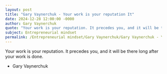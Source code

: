 ```yaml
---
layout: post
title: "Gary Vaynerchuk - Your work is your reputation It"
date: 2024-12-28 12:00:00 -0000
author: Gary Vaynerchuk
quote: "Your work is your reputation. It precedes you, and it will be there long after your work is done."
subject: Entrepreneurial mindset
permalink: /Entrepreneurial mindset/Gary Vaynerchuk/Gary Vaynerchuk - Your work is your reputation It
---
```


Your work is your reputation. It precedes you, and it will be there long after your work is done.

- Gary Vaynerchuk
